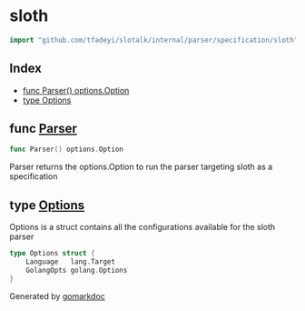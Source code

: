 <!-- Code generated by gomarkdoc. DO NOT EDIT -->

# sloth

```go
import "github.com/tfadeyi/slotalk/internal/parser/specification/sloth"
```

## Index

- [func Parser() options.Option](<#func-parser>)
- [type Options](<#type-options>)


## func [Parser](<https://github.com/tfadeyi/sloth-simple-comments/blob/main/internal/parser/specification/sloth/options.go#L9>)

```go
func Parser() options.Option
```

Parser returns the options.Option to run the parser targeting sloth as a specification

## type [Options](<https://github.com/tfadeyi/sloth-simple-comments/blob/main/internal/parser/specification/sloth/parser.go#L17-L20>)

Options is a struct contains all the configurations available for the sloth parser

```go
type Options struct {
    Language   lang.Target
    GolangOpts golang.Options
}
```



Generated by [gomarkdoc](<https://github.com/princjef/gomarkdoc>)
